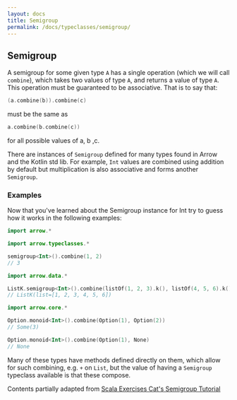 ```yaml
---
layout: docs
title: Semigroup
permalink: /docs/typeclasses/semigroup/
---
```


## Semigroup

A semigroup for some given type `A` has a single operation (which we will call `combine`), which takes two values of type `A`, and returns a value of type `A`. This operation must be guaranteed to be associative. That is to say that:

```kotlin
(a.combine(b)).combine(c)
```

must be the same as

```kotlin
a.combine(b.combine(c))
```

for all possible values of a, b ,c.

There are instances of `Semigroup` defined for many types found in Arrow and the Kotlin std lib. 
For example, `Int` values are combined using addition by default but multiplication is also associative and forms another `Semigroup`.

### Examples

Now that you've learned about the Semigroup instance for Int try to guess how it works in the following examples:

```kotlin
import arrow.*
```

```kotlin
import arrow.typeclasses.*

semigroup<Int>().combine(1, 2)
// 3
```

```kotlin
import arrow.data.*

ListK.semigroup<Int>().combine(listOf(1, 2, 3).k(), listOf(4, 5, 6).k())
// ListK(list=[1, 2, 3, 4, 5, 6])
```

```kotlin
import arrow.core.*

Option.monoid<Int>().combine(Option(1), Option(2))
// Some(3)
```

```kotlin
Option.monoid<Int>().combine(Option(1), None)
// None
```

Many of these types have methods defined directly on them, which allow for such combining, e.g. `+` on `List`, but the value of having a `Semigroup` typeclass available is that these compose.

Contents partially adapted from [Scala Exercises Cat's Semigroup Tutorial](https://www.scala-exercises.org/cats/semigroup)
